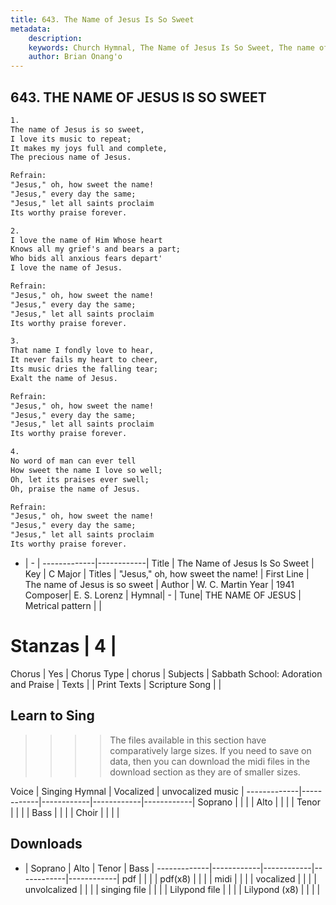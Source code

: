 ```yaml
---
title: 643. The Name of Jesus Is So Sweet
metadata:
    description: 
    keywords: Church Hymnal, The Name of Jesus Is So Sweet, The name of Jesus is so sweet, "Jesus," oh, how sweet the name!
    author: Brian Onang'o
---
```



## 643. THE NAME OF JESUS IS SO SWEET

```txt
1.
The name of Jesus is so sweet, 
I love its music to repeat; 
It makes my joys full and complete, 
The precious name of Jesus. 

Refrain:
"Jesus," oh, how sweet the name! 
"Jesus," every day the same; 
"Jesus," let all saints proclaim 
Its worthy praise forever. 

2.
I love the name of Him Whose heart 
Knows all my grief's and bears a part; 
Who bids all anxious fears depart' 
I love the name of Jesus. 

Refrain:
"Jesus," oh, how sweet the name! 
"Jesus," every day the same; 
"Jesus," let all saints proclaim 
Its worthy praise forever. 

3.
That name I fondly love to hear, 
It never fails my heart to cheer, 
Its music dries the falling tear; 
Exalt the name of Jesus. 

Refrain:
"Jesus," oh, how sweet the name! 
"Jesus," every day the same; 
"Jesus," let all saints proclaim 
Its worthy praise forever. 

4.
No word of man can ever tell 
How sweet the name I love so well; 
Oh, let its praises ever swell; 
Oh, praise the name of Jesus.

Refrain:
"Jesus," oh, how sweet the name! 
"Jesus," every day the same; 
"Jesus," let all saints proclaim 
Its worthy praise forever. 

```

- |   -  |
-------------|------------|
Title | The Name of Jesus Is So Sweet |
Key | C Major |
Titles | "Jesus," oh, how sweet the name! |
First Line | The name of Jesus is so sweet |
Author | W. C. Martin
Year | 1941
Composer| E. S. Lorenz |
Hymnal|  - |
Tune| THE NAME OF JESUS |
Metrical pattern | |
# Stanzas | 4 |
Chorus | Yes |
Chorus Type | chorus |
Subjects | Sabbath School: Adoration and Praise |
Texts |  |
Print Texts | 
Scripture Song |  |
  
## Learn to Sing

>>>> The files available in this section have comparatively large sizes. If you need to save on data, then you can download the midi files in the download section as they are of smaller sizes.

Voice |  Singing Hymnal | Vocalized | unvocalized music |
-------------|------------|------------|------------|------------|
Soprano | | | |
Alto | | | |
Tenor | | | |
Bass | | | |
Choir | | | |

## Downloads

- |  Soprano | Alto | Tenor | Bass |
-------------|------------|------------|------------|------------|
pdf | | | |
pdf(x8) | | | |
midi | | | |
vocalized | | | |
unvolcalized | | | |
singing file | | | |
Lilypond file | | | |
Lilypond (x8) | | | |
  